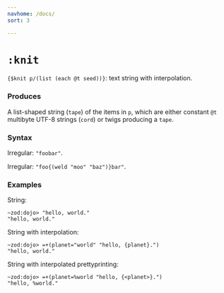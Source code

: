 ```yaml
---
navhome: /docs/
sort: 3

---
```


# `:knit`

`{$knit p/(list (each @t seed))}`: text string with interpolation.

### Produces

A list-shaped string (`tape`) of the items in `p`, which are
either constant `@t` multibyte UTF-8 strings (`cord`) or twigs
producing a `tape`.

### Syntax

Irregular: `"foobar"`.

Irregular: `"foo{(weld "moo" "baz")}bar"`.

### Examples

String:

```
~zod:dojo> "hello, world."
"hello, world."
```

String with interpolation:

```
~zod:dojo> =+(planet="world" "hello, {planet}.")
"hello, world."
```

String with interpolated prettyprinting:

```
~zod:dojo> =+(planet=%world "hello, {<planet>}.")
"hello, %world."
```
